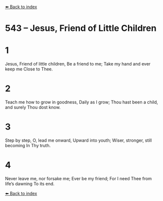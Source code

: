 [⬅️ Back to index](../README.md)

# 543 – Jesus, Friend of Little Children


# 1
Jesus, Friend of little children,
Be a friend to me;
Take my hand and ever keep me
Close to Thee.

# 2
Teach me how to grow in goodness,
Daily as I grow;
Thou hast been a child, and surely
Thou dost know.

# 3
Step by step, O, lead me onward,
Upward into youth;
Wiser, stronger, still becoming
In Thy truth.

# 4
Never leave me, nor forsake me;
Ever be my friend;
For I need Thee from life’s dawning
To its end.

[⬅️ Back to index](../README.md)
